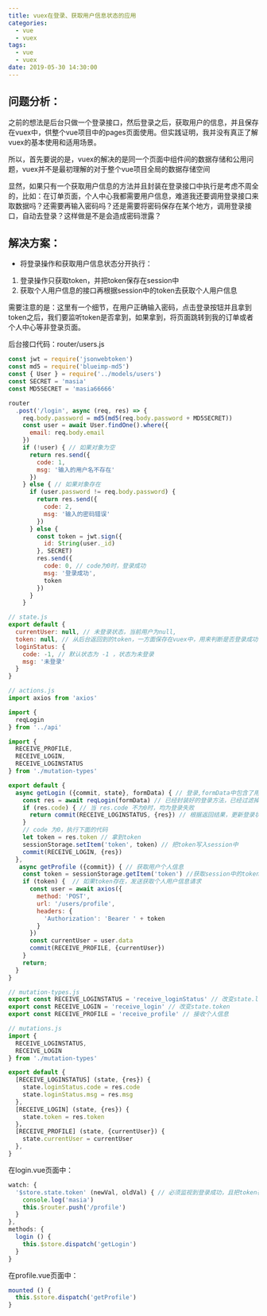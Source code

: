 ```yaml
---
title: vuex在登录、获取用户信息状态的应用
categories:
  - vue
  - vuex
tags:
  - vue
  - vuex
date: 2019-05-30 14:30:00
---
```

## 问题分析：
之前的想法是后台只做一个登录接口，然后登录之后，获取用户的信息，并且保存在vuex中，供整个vue项目中的pages页面使用。但实践证明，我并没有真正了解vuex的基本使用和适用场景。
<!-- more -->
所以，首先要说的是，vuex的解决的是同一个页面中组件间的数据存储和公用问题，vuex并不是最初理解的对于整个vue项目全局的数据存储空间

显然，如果只有一个获取用户信息的方法并且封装在登录接口中执行是考虑不周全的，比如：在订单页面，个人中心我都需要用户信息，难道我还要调用登录接口来取数据吗？还需要再输入密码吗？还是需要将密码保存在某个地方，调用登录接口，自动去登录？这样做是不是会造成密码泄露？

## 解决方案：
+  将登录操作和获取用户信息状态分开执行：
1. 登录操作只获取token，并把token保存在session中
2. 获取个人用户信息的接口再根据session中的token去获取个人用户信息

需要注意的是：这里有一个细节，在用户正确输入密码，点击登录按钮并且拿到token之后，我们要监听token是否拿到，如果拿到，将页面跳转到我的订单或者个人中心等非登录页面。


后台接口代码：router/users.js
```javascript
const jwt = require('jsonwebtoken') 
const md5 = require('blueimp-md5')
const { User } = require('../models/users')
const SECRET = 'masia'
const MD5SECRET = 'masia66666'

router
  .post('/login', async (req, res) => {
    req.body.password = md5(md5(req.body.password + MD5SECRET))
    const user = await User.findOne().where({
      email: req.body.email
    })
    if (!user) { // 如果对象为空
      return res.send({ 
        code: 1,
        msg: '输入的用户名不存在'
      })
    } else { // 如果对象存在
      if (user.password != req.body.password) { 
        return res.send({
          code: 2,
          msg: '输入的密码错误'
        })
      } else {
        const token = jwt.sign({
          id: String(user._id) 
        }, SECRET)
        res.send({
          code: 0, // code为0时，登录成功
          msg: '登录成功',
          token
        })
      }
    }
```
```javascript
// state.js
export default {
  currentUser: null, // 未登录状态，当前用户为null,
  token: null, // 从后台返回到的token，一方面保存在vuex中，用来判断是否登录成功，另一方面，保存在session中，供其他页面获取用户信息使用
  loginStatus: {
    code: -1, // 默认状态为 -1 ，状态为未登录
    msg: '未登录'
  }
}
```
```javascript
// actions.js
import axios from 'axios'

import {
  reqLogin
} from '../api'

import {
  RECEIVE_PROFILE,
  RECEIVE_LOGIN,
  RECEIVE_LOGINSTATUS 
} from './mutation-types'

export default {
  async getLogin ({commit, state}, formData) { // 登录,formData中包含了用户名，密码等属性
    const res = await reqLogin(formData) // 已经封装好的登录方法，已经过滤掉了headers等信息，返回的是data对象
    if (res.code) { // 当 res.code 不为0时，均为登录失败
      return commit(RECEIVE_LOGINSTATUS, {res}) // 根据返回结果，更新登录状态
    }
    // code 为0，执行下面的代码
    let token = res.token // 拿到token
    sessionStorage.setItem('token', token) // 把token写入session中
    commit(RECEIVE_LOGIN, {res})
  },
   async getProfile ({commit}) { // 获取用户个人信息
    const token = sessionStorage.getItem('token') //获取session中的token
    if (token) {  // 如果token存在，发送获取个人用户信息请求
      const user = await axios({
        method: 'POST',
        url: '/users/profile',
        headers: {
          'Authorization': 'Bearer ' + token
        }
      })
      const currentUser = user.data
      commit(RECEIVE_PROFILE, {currentUser})
    }
    return;
  }
}
```
```javascript
// mutation-types.js
export const RECEIVE_LOGINSTATUS = 'receive_loginStatus' // 改变state.loginStatus
export const RECEIVE_LOGIN = 'receive_login' // 改变state.token
export const RECEIVE_PROFILE = 'receive_profile' // 接收个人信息
```
```javascript
// mutations.js
import {
  RECEIVE_LOGINSTATUS, 
  RECEIVE_LOGIN
} from './mutation-types'

export default {
  [RECEIVE_LOGINSTATUS] (state, {res}) {
    state.loginStatus.code = res.code
    state.loginStatus.msg = res.msg
  },
  [RECEIVE_LOGIN] (state, {res}) {
    state.token = res.token
  }，
  [RECEIVE_PROFILE] (state, {currentUser}) {
    state.currentUser = currentUser 
  },
}
```

在login.vue页面中：
```javascript
watch: {
  '$store.state.token' (newVal, oldVal) { // 必须监视到登录成功，且把token存入到session中之后，方可跳转页面
    console.log('masia')
    this.$router.push('/profile')
  }
},
methods: {
  login () {
    this.$store.dispatch('getLogin')
  }
}
```

在profile.vue页面中：
```javascript
mounted () {
  this.$store.dispatch('getProfile')
}
```